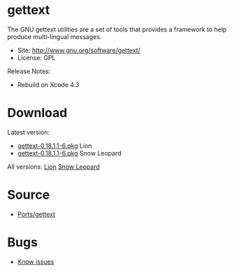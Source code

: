

# gettext #

The GNU gettext utilities are a set of tools that provides a framework to help produce multi-lingual messages.

  * Site: http://www.gnu.org/software/gettext/
  * License: GPL

Release Notes:
  * Rebuild on Xcode 4.3


# Download #

Latest version:
  * [gettext-0.18.1.1-6.pkg](http://code.google.com/p/rudix/downloads/detail?name=gettext-0.18.1.1-6.pkg) Lion
  * [gettext-0.18.1.1-6.pkg](http://code.google.com/p/rudix-snowleopard/downloads/detail?name=gettext-0.18.1.1-6.pkg) Snow Leopard

All versions: [Lion](http://code.google.com/p/rudix/downloads/list?q=gettext) [Snow Leopard](http://code.google.com/p/rudix-snowleopard/downloads/list?q=gettext)

# Source #
  * [Ports/gettext](http://code.google.com/p/rudix/source/browse/Ports/gettext)

# Bugs #
  * [Know issues](http://code.google.com/p/rudix/issues/list?q=gettext)
